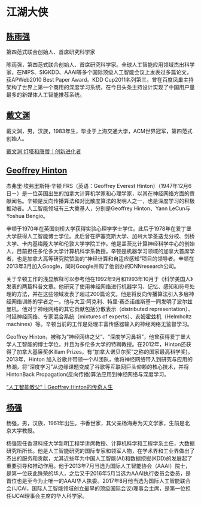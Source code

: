 
# 江湖大侠


## [陈雨强](https://baike.baidu.com/item/%E9%99%88%E9%9B%A8%E5%BC%BA/20150126?fr=aladdin)
第四范式联合创始人、首席研究科学家  

陈雨强，第四范式联合创始人、首席研究科学家。全球人工智能应用领域杰出科学家，在NIPS、SIGKDD、AAAI等多个国际顶级人工智能会议上发表过多篇论文， 获APWeb2010 Best Paper Award。KDD Cup2011名列第三。曾在百度凤巢主持架构了世界上第一个商用的深度学习系统，在今日头条主持设计实现了中国用户量最多的新媒体人工智能推荐系统。  


## [戴文渊](https://baike.baidu.com/item/%E6%88%B4%E6%96%87%E6%B8%8A/1050962?fr=aladdin)
戴文渊，男，汉族，1983年生，毕业于上海交通大学，ACM世界冠军，第四范式创始人。  

[戴文渊 灯塔和唐僧｜创新进化者](http://www.anyv.net/index.php/article-910129)  


## [Geoffrey Hinton](https://en.wikipedia.org/wiki/Geoffrey_Hinton)
杰弗里·埃弗里斯特·辛顿 FRS（英语：Geoffrey Everest Hinton）（1947年12月6日－）是一位英国出生的加拿大计算机学家和心理学家，以其在神经网络方面的贡献闻名。辛顿是反向传播算法和对比散度算法的发明人之一，也是深度学习的积极推动者。人工智能领域有三大奠基人，分别是Geoffrey Hinton、Yann LeCun与Yoshua Bengio。  

辛顿于1970年在英国剑桥大学获得实验心理学学士学位。此后于1978年在爱丁堡大学获得人工智能博士学位。此后曾在萨塞克斯大学、加州大学圣迭戈分校、剑桥大学、卡内基梅隆大学和伦敦大学学院工作。他是盖茨比计算神经科学中心的创始人，目前担任多伦多大学计算机科学系教授。辛顿是机器学习领域的加拿大首席学者，也是加拿大高等研究院赞助的“神经计算和自适应感知”项目的领导者。辛顿在2013年3月加入Google，同时Google并购了他创办的DNNresearch公司。  

关于辛顿工作的浅显解释可以参考他在1992年9月和1993年10月于《科学美国人》发表的两篇科普文章。他研究了使用神经网络进行机器学习、记忆、感知和符号处理的方法，并在这些领域发表了超过200篇论文。他是将反向传播算法引入多层神经网络训练的学者之一。他与大卫·阿克利、特里·赛杰诺维斯基一同发明了波尔兹曼机。他对于神经网络的其它贡献包括分散表示（distributed representation）、时延神经网络、专家混合系统（mixtures of experts）、亥姆霍兹机（Helmholtz machines）等。辛顿当前的工作是处理丰富传感器输入的神经网络无监督学习。  

Geoffrey Hinton，被称为“神经网络之父”、“深度学习鼻祖”，他曾获得爱丁堡大学人工智能的博士学位，并且为多伦多大学的特聘教授。在2012年，Hinton还获得了加拿大基廉奖(Killam Prizes，有“加拿大诺贝尔奖”之称的国家最高科学奖)。2013年，Hinton 加入谷歌并带领一个AI团队，他将神经网络带入到研究与应用的热潮，将“深度学习”从边缘课题变成了谷歌等互联网巨头仰赖的核心技术，并将HintonBack Propagation(反向传播)算法应用到神经网络与深度学习。  

[“人工智能教父”｜Geoffrey Hinton的传奇人生](http://baijiahao.baidu.com/s?id=1577101713270280995&wfr=spider&for=pc)  


## [杨强](https://baike.baidu.com/item/%E6%9D%A8%E5%BC%BA/1055635?fr=aladdin)
杨强，男，汉族，1961年出生。书香世家，其父亲杨海寿为天文学家，生前是北京大学教授。  

杨强现任香港科技大学新明工程学讲席教授、计算机科学和工程学系主任，大数据研究所所长。他是人工智能研究的国际专家和领军人物，在学术界和工业界做出了杰出的服务和贡献，尤其近些年为中国人工智能(AI)和数据挖掘(KDD)的发展起了重要引导和推动作用。他于2013年7月当选为国际人工智能协会（AAAI）院士，是第一位获此殊荣的华人，之后又于2016年5月当选为AAAI执行委员会委员，是首位也是至今为止唯一的AAAI华人执委。2017年8月他当选为国际人工智能联合会(IJCAI，国际人工智能领域创立最早的顶级国际会议)理事会主席，是第一位担任IJCAI理事会主席的华人科学家。  

